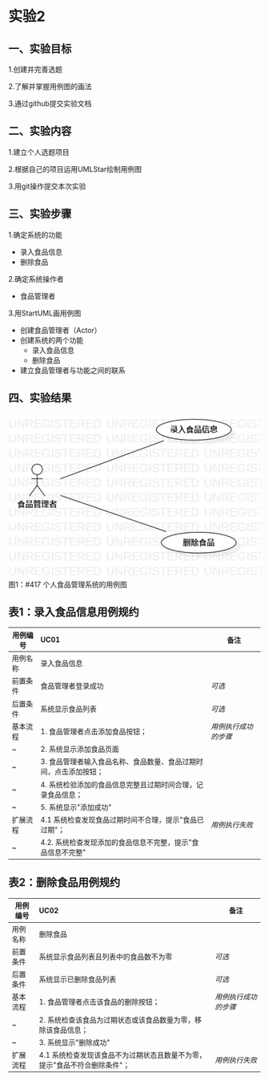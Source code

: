 # 实验2
## 一、实验目标
 1.创建并完善选题

 2.了解并掌握用例图的画法

 3.通过github提交实验文档

## 二、实验内容
 1.建立个人选题项目

 2.根据自己的项目运用UMLStar绘制用例图

 3.用git操作提交本次实验
 
## 三、实验步骤
 1.确定系统的功能
 
 - 录入食品信息
 - 删除食品
 
 2.确定系统操作者
 
   - 食品管理者
   
 3.用StartUML画用例图
 
 - 创建食品管理者（Actor）
 - 创建系统的两个功能
   - 录入食品信息
   - 删除食品
 - 建立食品管理者与功能之间的联系

## 四、实验结果

![用例图](./lab2_UseCaseDiagram1.jpg)  
图1：#417 个人食品管理系统的用例图

## 表1：录入食品信息用例规约  

用例编号  | UC01 | 备注  
-|:-|-  
用例名称  | 录入食品信息 |   
前置条件  | 食品管理者登录成功   | *可选*   
后置条件  |  系统显示食品列表   | *可选*   
基本流程  | 1. 食品管理者点击添加食品按钮；  |*用例执行成功的步骤*    
~| 2. 系统显示添加食品页面  |   
~| 3. 食品管理者输入食品名称、食品数量、食品过期时间，点击添加按钮；  |   
~| 4. 系统检验添加的食品信息完整且过期时间合理，记录食品信息；  |   
~| 5. 系统显示"添加成功"  |  
扩展流程  | 4.1 系统检查发现食品过期时间不合理，提示"食品已过期"；  |*用例执行失败*    
~| 4.2. 系统检查发现添加的食品信息不完整，提示"食品信息不完整" |


## 表2：删除食品用例规约  
用例编号  | UC02 | 备注   
-|:-|-  
用例名称  |  删除食品   |   
前置条件  |  系统显示食品列表且列表中的食品数不为零    | *可选*   
后置条件  | 系统显示已删除食品列表     | *可选*   
基本流程  | 1. 食品管理者点击该食品的删除按钮；  |*用例执行成功的步骤*    
~| 2. 系统检查该食品为过期状态或该食品数量为零，移除该食品信息；  |   
~| 3. 系统显示"删除成功" |   
扩展流程  | 4.1 系统检查发现该食品不为过期状态且数量不为零，提示"食品不符合删除条件"；  |*用例执行失败*    


